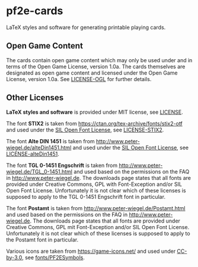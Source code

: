 # pf2e-cards

LaTeX styles and software for generating printable playing cards.

## Open Game Content

The cards contain open game content which may only be used under and in terms of the Open Game License, version 1.0a.
The cards themselves are designated as open game content and licensed under the Open Game License, version 1.0a. 
See [LICENSE-OGL] for further details.

## Other Licenses

**LaTeX styles and software** is provided under MIT license, see [LICENSE].

The font **STIX2** is taken from <https://ctan.org/tex-archive/fonts/stix2-otf> and used under the [SIL Open Font License], see [LICENSE-STIX2].

The font **Alte DIN 1451** is taken from <http://www.peter-wiegel.de/alteDin1451.html> and used under the [SIL Open Font License], see [LICENSE-alteDin1451].

The font **TGL 0-1451 Engschrift** is taken from <http://www.peter-wiegel.de/TGL_0-1451.html> and used based on the permissions on the FAQ in <http://www.peter-wiegel.de>. The downloads page states that all fonts are provided under Creative Commons, GPL with Font-Exception and/or SIL Open Font License. Unfortunately it is not clear which of these licenses is supposed to apply to the TGL 0-1451 Engschrift font in particular.

The font **Postamt** is taken from <http://www.peter-wiegel.de/Postamt.html> and used based on the permissions on the FAQ in <http://www.peter-wiegel.de>. The downloads page states that all fonts are provided under Creative Commons, GPL mit Font-Exception and/or SIL Open Font License. Unfortunately it is not clear which of these licenses is supposed to apply to the Postamt font in particular.

Various icons are taken from <https://game-icons.net/> and used under [CC-by-3.0], see [fonts/PF2ESymbols].

[cc-by-3.0]: http://creativecommons.org/licenses/by/3.0/
[license]: LICENSE
[license-altedin1451]: fonts/LICENSE-din1451alt
[license-ogl]: src/cards/LICENSE-OGL
[license-stix2]: src/fonts/LICENSE-STIXTwo
[sil open font license]: https://scripts.sil.org/OFL
[symbols.tex]: src/symbols.tex
[fonts/PF2ESymbols]: src/fonts/PF2ESymbols